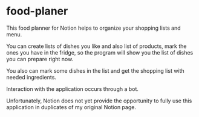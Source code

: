 # food-planer
This food planner for Notion helps to organize your shopping lists and menu.

You can create lists of dishes you like and also list of products, mark the ones you have in the fridge, so the program will show you the list of dishes you can prepare right now.

You also can mark some dishes in the list and get the shopping list with needed ingredients.

Interaction with the application occurs through a bot.

Unfortunately, Notion does not yet provide the opportunity to fully use this application in duplicates of my original Notion page.